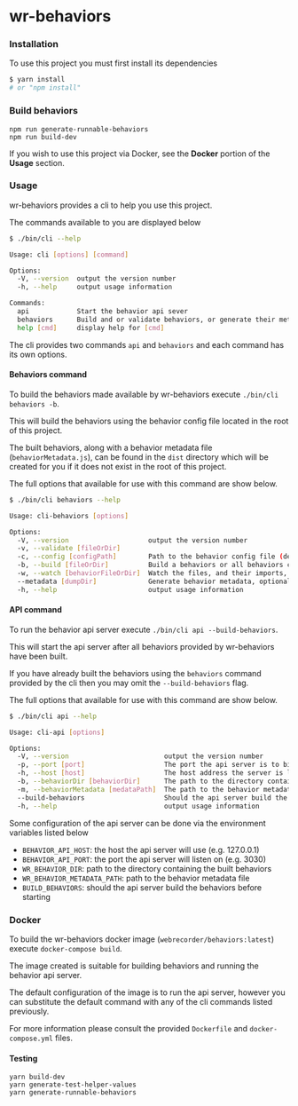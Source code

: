 wr-behaviors
=======================

### Installation
To use this project you must first install its dependencies

```bash
$ yarn install
# or "npm install"
```

### Build behaviors

```
npm run generate-runnable-behaviors
npm run build-dev
```

If you wish to use this project via Docker, see the **Docker** portion of the **Usage** section.

### Usage
wr-behaviors provides a cli to help you use this project.

The commands available to you are displayed below 

```bash
$ ./bin/cli --help

Usage: cli [options] [command]

Options:
  -V, --version  output the version number
  -h, --help     output usage information

Commands:
  api            Start the behavior api sever
  behaviors      Build and or validate behaviors, or generate their metadata
  help [cmd]     display help for [cmd]
```

The cli provides two commands `api` and `behaviors` and each command has its own options.

#### Behaviors command
To build the behaviors made available by wr-behaviors execute `./bin/cli behaviors -b`.

This will build the behaviors using the behavior config file located in the root of this project. 

The built behaviors, along with a behavior metadata file (`behaviorMetadata.js`), can be found in the `dist` directory which will be created for you if it does not exist in the root of this project.

The full options that available for use with this command are show below.

```bash
$ ./bin/cli behaviors --help

Usage: cli-behaviors [options]

Options:
  -V, --version                    output the version number
  -v, --validate [fileOrDir]       
  -c, --config [configPath]        Path to the behavior config file (default: "<path to wr-behaviors>/behavior-config.yml")
  -b, --build [fileOrDir]          Build a behaviors or all behaviors contained within a directory (default: true)
  -w, --watch [behaviorFileOrDir]  Watch the files, and their imports, in the build directory for re-bundling on changes (placed in dist directory)
  --metadata [dumpDir]             Generate behavior metadata, optionally supplying a path to directory where metadata is to be placed. Defaults to current working directory
  -h, --help                       output usage information
```

#### API command
To run the behavior api server execute `./bin/cli api --build-behaviors`. 

This will start the api server after all behaviors provided by wr-behaviors have been built. 

If you have already built the behaviors using the `behaviors` command provided by the cli then you may omit the `--build-behaviors` flag. 

The full options that available for use with this command are show below.
 
```bash
$ ./bin/cli api --help

Usage: cli-api [options]

Options:
  -V, --version                        output the version number
  -p, --port [port]                    The port the api server is to bind to (default: 3030)
  -h, --host [host]                    The host address the server is listen on (default: "127.0.0.1")
  -b, --behaviorDir [behaviorDir]      The path to the directory containing the build behaviors (default: "<path to wr-behaviors>/dist")
  -m, --behaviorMetadata [medataPath]  The path to the behavior metadata (default: "<path to wr-behaviors>/dist/behaviorMetadata.js")
  --build-behaviors                    Should the api server build the behaviors for starting up
  -h, --help                           output usage information
```

Some configuration of the api server can be done via the environment variables listed below
- `BEHAVIOR_API_HOST`: the host the api server will use (e.g. 127.0.0.1)
- `BEHAVIOR_API_PORT`: the port the api server will listen on (e.g. 3030)
- `WR_BEHAVIOR_DIR`: path to the directory containing the built behaviors
- `WR_BEHAVIOR_METADATA_PATH`: path to the behavior metadata file
- `BUILD_BEHAVIORS`: should the api server build the behaviors before starting

### Docker
To build the wr-behaviors docker image (`webrecorder/behaviors:latest`) execute `docker-compose build`.

The image created is suitable for building behaviors and running the behavior api server.

The default configuration of the image is to run the api server, however you can substitute the default command
with any of the cli commands listed previously.

For more information please consult the provided `Dockerfile` and `docker-compose.yml` files.

#### Testing

```
yarn build-dev
yarn generate-test-helper-values
yarn generate-runnable-behaviors
```
